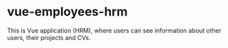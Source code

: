 # vue-employees-hrm
This is Vue application (HRM), where users can see information about other users, their projects and CVs.
